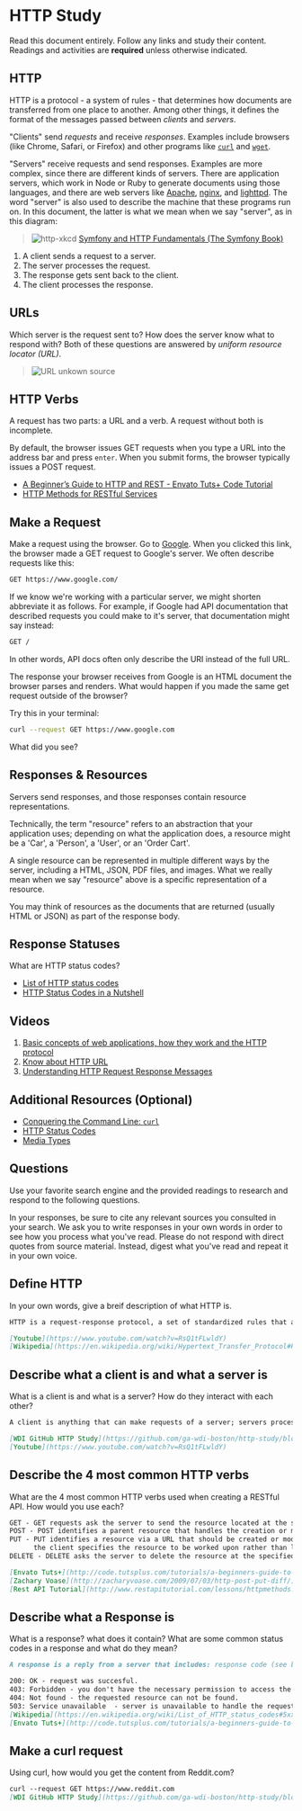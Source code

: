 # HTTP Study

Read this document entirely. Follow any links and study their content. Readings
and activities are **required** unless otherwise indicated.

## HTTP

HTTP is a protocol - a system of rules - that determines how documents are
transferred from one place to another. Among other things, it defines the format
of the messages passed between *clients* and *servers*.

"Clients" send *requests* and receive *responses*. Examples include browsers
(like Chrome, Safari, or Firefox) and other programs like
[`curl`](http://curl.haxx.se/docs/) and
[`wget`](http://www.gnu.org/software/wget/manual/wget.html).

"Servers" receive requests and send responses. Examples are more complex, since
there are different kinds of servers. There are application servers, which work
in Node or Ruby to generate documents using those languages, and there are web
servers like [Apache](http://httpd.apache.org/), [nginx](http://nginx.com/), and
[lighttpd](https://www.lighttpd.net). The word "server" is also used to describe
the machine that these programs run on. In this document, the latter is what we
mean when we say "server", as in this diagram:

> ![http-xkcd](https://cloud.githubusercontent.com/assets/388761/12621764/0ffb527e-c4f0-11e5-87ae-d597e3835fcd.png)
> [Symfony and HTTP Fundamentals (The Symfony Book)](http://symfony.com/doc/current/book/http_fundamentals.html)

1.  A client sends a request to a server.
1.  The server processes the request.
1.  The response gets sent back to the client.
1.  The client processes the response.

## URLs

Which server is the request sent to? How does the server know what to respond
with? Both of these questions are answered by *uniform resource locator (URL)*.

> ![URL](https://cloud.githubusercontent.com/assets/388761/12622184/2c0143dc-c4f2-11e5-84af-55f723dd6639.png)
> unkown source

## HTTP Verbs

A request has two parts: a URL and a verb. A request without both is incomplete.

By default, the browser issues GET requests when you type a URL into the address
bar and press `enter`. When you submit forms, the browser typically issues a
POST request.

-   [A Beginner’s Guide to HTTP and REST - Envato Tuts+ Code Tutorial](http://code.tutsplus.com/tutorials/a-beginners-guide-to-http-and-rest--net-16340)
-   [HTTP Methods for RESTful Services](http://www.restapitutorial.com/lessons/httpmethods.html)

## Make a Request

Make a request using the browser. Go to [Google](https://www.google.com). When
you clicked this link, the browser made a GET request to Google's server. We
often describe requests like this:

```txt
GET https://www.google.com/
```

If we know we're working with a particular server, we might shorten abbreviate
it as follows. For example, if Google had API documentation that described
requests you could make to it's server, that documentation might say instead:

```txt
GET /
```

In other words, API docs often only describe the URI instead of the full URL.

The response your browser receives from Google is an HTML document the browser
parses and renders. What would happen if you made the same get request outside
of the browser?

Try this in your terminal:

```sh
curl --request GET https://www.google.com
```

What did you see?

## Responses & Resources

Servers send responses, and those responses contain resource representations.

Technically, the term "resource" refers to an abstraction that your application
uses; depending on what the application does, a resource might be a 'Car', a
'Person', a 'User', or an 'Order Cart'.

A single resource can be represented in multiple different ways by the server,
including a HTML, JSON, PDF files, and images. What we really mean when we say
"resource" above is a specific representation of a resource.

You may think of resources as the documents that are returned (usually HTML or
JSON) as part of the response body.

## Response Statuses

What are HTTP status codes?

-   [List of HTTP status codes](https://en.wikipedia.org/wiki/List_of_HTTP_status_codes)
-   [HTTP Status Codes in a Nutshell](https://twitter.com/stevelosh/status/372740571749572610)

## Videos

1.  [Basic concepts of web applications, how they work and the HTTP protocol](https://www.youtube.com/watch?v=RsQ1tFLwldY)
1.  [Know about HTTP URL](https://www.youtube.com/watch?v=ADQ_rhefgEk)
1.  [Understanding HTTP Request Response Messages](https://www.youtube.com/watch?v=sxiRFwQ1RJ4)

## Additional Resources (Optional)

-   [Conquering the Command Line: `curl`](http://conqueringthecommandline.com/book/curl)
-   [HTTP Status Codes](http://en.wikipedia.org/wiki/List_of_HTTP_status_codes)
-   [Media Types](http://en.wikipedia.org/wiki/Internet_media_type)

## Questions

Use your favorite search engine and the provided readings to research and respond to the following questions.

In your responses, be sure to cite any relevant sources you consulted in your search. We ask you to write responses in your own words in order to see how you process what you've read. Please do not respond with direct quotes from source material. Instead, digest what you've read and repeat it in your own voice.

## Define HTTP

In your own words, give a breif description of what HTTP is.

```md
HTTP is a request-response protocol, a set of standardized rules that a client and server adhere to in order to succesfully communicate.

[Youtube](https://www.youtube.com/watch?v=RsQ1tFLwldY)
[Wikipedia](https://en.wikipedia.org/wiki/Hypertext_Transfer_Protocol#Request_methods)
```

## Describe what a client is and what a server is

 What is a client is and what is a server? How do they interact with each other?

```md
A client is anything that can make requests of a server; servers process requests and send responses.

[WDI GitHub HTTP Study](https://github.com/ga-wdi-boston/http-study/blob/master/study.md)
[Youtube](https://www.youtube.com/watch?v=RsQ1tFLwldY)
```

## Describe the 4 most common HTTP verbs

What are the 4 most common HTTP verbs used when creating a RESTful API. How would you use each?

```md
GET - GET requests ask the server to send the resource located at the specified URL to the client.
POST - POST identifies a parent resource that handles the creation or modification of a child resource.
PUT - PUT identifies a resource via a URL that should be created or modified. Differs from POST method in that
      the client specifies the resource to be worked upon rather than letting the server handle the creation/update/naming/location/etc.
DELETE - DELETE asks the server to delete the resource at the specified URL.

[Envato Tuts+](http://code.tutsplus.com/tutorials/a-beginners-guide-to-http-and-rest--net-16340)
[Zachary Voase](http://zacharyvoase.com/2009/07/03/http-post-put-diff/)
[Rest API Tutorial](http://www.restapitutorial.com/lessons/httpmethods.html)
```

## Describe what a Response is

What is a response? what does it contain? What are some common status codes in a response and what do they mean?

```md
A response is a reply from a server that includes: response code (see below for a few examples), a header (containing metadata, such as the content type of the body), and a body that contains data.

200: OK - request was succesful.
403: Forbidden - you don't have the necessary permission to access the requested resource; request was valid, however.
404: Not found - the requested resource can not be found.
503: Service unavailable  - server is unavailable to handle the request for some reson (down for maintenance, lacks the resources to handle the number of requests, etc.)
[Wikipedia](https://en.wikipedia.org/wiki/List_of_HTTP_status_codes#5xx_Server_Error)
[Envato Tuts+](http://code.tutsplus.com/tutorials/a-beginners-guide-to-http-and-rest--net-16340)

```

## Make a curl request

Using curl, how would you get the content from Reddit.com?

```md
curl --request GET https://www.reddit.com
[WDI GitHub HTTP Study](https://github.com/ga-wdi-boston/http-study/blob/master/study.md)
```
